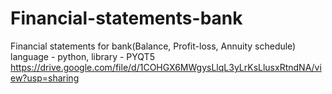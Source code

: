 # Financial-statements-bank
Financial statements for bank(Balance, Profit-loss, Annuity schedule)
language - python, library - PYQT5
https://drive.google.com/file/d/1COHGX6MWgysLlqL3yLrKsLlusxRtndNA/view?usp=sharing
